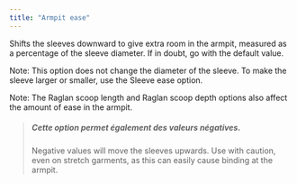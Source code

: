 ```yaml
---
title: "Armpit ease"
---
```


Shifts the sleeves downward to give extra room in the armpit, measured as a percentage of the sleeve diameter. If in doubt, go with the default value.

Note: This option does not change the diameter of the sleeve. To make the sleeve larger or smaller, use the Sleeve ease option.

Note: The Raglan scoop length and Raglan scoop depth options also affect the amount of ease in the armpit.

> ##### Cette option permet également des valeurs négatives.
> 
> Negative values will move the sleeves upwards. Use with caution, even on stretch garments, as this can easily cause binding at the armpit.
